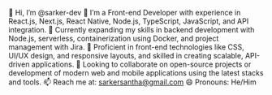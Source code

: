 

👋 Hi, I’m @sarker-dev
👀 I’m a Front-end Developer with experience in React.js, Next.js, React Native, Node.js, TypeScript, JavaScript, and API integration.
🌱 Currently expanding my skills in backend development with Node.js, serverless, containerization using Docker, and project management with Jira.
💼 Proficient in front-end technologies like CSS, UI/UX design, and responsive layouts, and skilled in creating scalable, API-driven applications.
💞️ Looking to collaborate on open-source projects or development of modern web and mobile applications using the latest stacks and tools.
📫 Reach me at: sarkersantha@gmail.com
😄 Pronouns: He/Him

<!---
sarker-dev/sarker-dev is a ✨ special ✨ repository because its `README.md` (this file) appears on your GitHub profile.
You can click the Preview link to take a look at your changes.
--->
